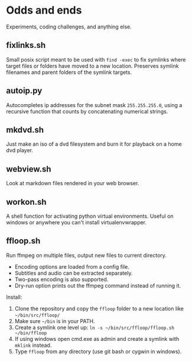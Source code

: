 # Odds and ends

Experiments, coding challenges, and anything else.

## fixlinks.sh

Small posix script meant to be used with `find -exec` to fix symlinks where target files or folders have moved to a new location. Preserves symlink filenames and parent folders of the symlink targets. 

## autoip.py

Autocompletes ip addresses for the subnet mask `255.255.255.0`, using a recursive function that counts by concatenating numerical strings. 

## mkdvd.sh

Just make an iso of a dvd filesystem and burn it for playback on a home dvd player.

## webview.sh

Look at markdown files rendered in your web browser.

## workon.sh

A shell function for activating python virtual environments. Useful on windows or anywhere you can't install virtualenvwrapper.

## ffloop.sh

Run ffmpeg on multiple files, output new files to current directory. 

- Encoding options are loaded from a config file.
- Subtitles and audio can be extracted separately.
- Two-pass encoding is also supported. 
- Dry-run option prints out the ffmpeg command instead of running it.

Install:

1. Clone the repository and copy the `ffloop` folder to a new location like `~/bin/src/ffloop/`
2. Make sure `~/bin` is in your PATH.
3. Create a symlink one level up: `ln -s ~/bin/src/ffloop/ffloop.sh ~/bin/ffloop` 
4. If using windows open cmd.exe as admin and create a symlink with `mklink` instead.
5. Type `ffloop` from any directory (use git bash or cygwin in windows).

